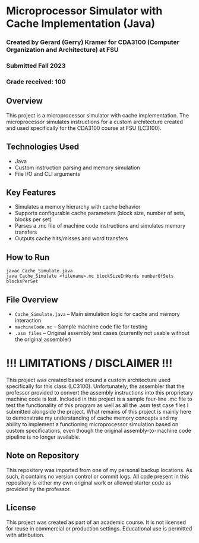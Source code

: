 # Microprocessor Simulator with Cache Implementation (Java)

### Created by Gerard (Gerry) Kramer for CDA3100 (Computer Organization and Architecture) at FSU
### Submitted Fall 2023
### Grade received: 100

## Overview

This project is a microprocessor simulator with cache implementation. The microprocessor simulates instructions for a custom architecture created and used specifically for the CDA3100 course at FSU (LC3100).

## Technologies Used

- Java
- Custom instruction parsing and memory simulation
- File I/O and CLI arguments

## Key Features

- Simulates a memory hierarchy with cache behavior
- Supports configurable cache parameters (block size, number of sets, blocks per set)
- Parses a .mc file of machine code instructions and simulates memory transfers
- Outputs cache hits/misses and word transfers

## How to Run

```
javac Cache_Simulate.java
java Cache_Simulate <filename>.mc blockSizeInWords numberOfSets blocksPerSet
```

## File Overview

- `Cache_Simulate.java` – Main simulation logic for cache and memory interaction
- `machineCode.mc` – Sample machine code file for testing
- `.asm files` – Original assembly test cases (currently not usable without the original assembler)

# !!! LIMITATIONS / DISCLAIMER !!!

This project was created based around a custom architecture used specifically for this class (LC3100). Unfortunately, the assembler that the professor provided to convert the assembly instructions into this proprietary machine code is lost. Included in this project is a sample four-line .mc file to test the functionality of this program as well as all the .asm test case files I submitted alongside the project. What remains of this project is mainly here to demonstrate my understanding of cache memory concepts and my ability to implement a functioning microprocessor simulation based on custom specifications, even though the original assembly-to-machine code pipeline is no longer available.

## Note on Repository

This repository was imported from one of my personal backup locations. As such, it contains no version control or commit logs. All code present in this repository is either my own original work or allowed starter code as provided by the professor.

## License

This project was created as part of an academic course. It is not licensed for reuse in commercial or production settings. Educational use is permitted with attribution.